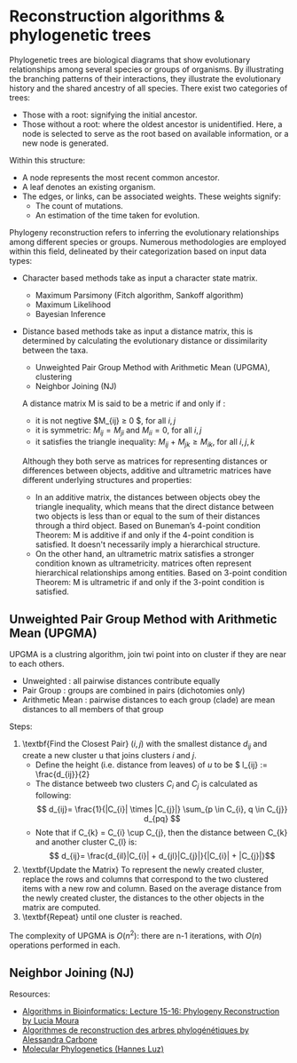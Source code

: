 # Reconstruction algorithms & phylogenetic trees
 
Phylogenetic trees are biological diagrams that show evolutionary relationships among several species or groups of organisms. By illustrating the branching patterns of their interactions, they illustrate the evolutionary history and the shared ancestry of all species. There exist two categories of trees:
- Those with a root: signifying the initial ancestor.
- Those without a root: where the oldest ancestor is unidentified. Here, a node is selected to serve as the root based on available information, or a new node is generated.
  
Within this structure:
- A node represents the most recent common ancestor.
- A leaf denotes an existing organism.
- The edges, or links, can be associated weights. These weights signify:
  - The count of mutations.
  - An estimation of the time taken for evolution.


Phylogeny reconstruction refers to inferring the evolutionary relationships among different species or groups. Numerous methodologies are employed within this field, delineated by their categorization based on input data types:
* Character based methods take as input a character state matrix.
  * Maximum Parsimony (Fitch algorithm, Sankoff algorithm)
  * Maximum Likelihood
  * Bayesian Inference
* Distance based methods take as input a distance matrix, this is determined by calculating the evolutionary distance or dissimilarity between the taxa.
  * Unweighted Pair Group Method with Arithmetic Mean (UPGMA), clustering
  * Neighbor Joining (NJ)

  A distance matrix M is said to be a metric if and only if :
  * it is not negtive  $M_{ij} ≥ 0 $, for all  $i, j$
  * it is symmetric: $M_{ij} = M_{ji}$ and $M_{ii} = 0$, for all $i, j$
  * it satisfies the triangle inequality: $M_{ij}$ + $M_{jk} ≥ M_{ik}$, for all $i, j, k$

  Although they both serve as matrices for representing distances or differences between objects, additive and ultrametric matrices have different underlying structures and properties:
  * In an additive matrix, the distances between objects obey the triangle inequality, which means that the direct distance between two objects is less than or equal to the sum of their distances through a third object. Based on Buneman’s 4-point condition Theorem:  M is additive if and only if the 4-point condition is satisfied. It doesn't necessarily imply a hierarchical structure.
  * On the other hand, an ultrametric matrix satisfies a stronger condition known as ultrametricity. matrices often represent hierarchical relationships among entities. Based on 3-point condition Theorem: M is ultrametric if and only if the 3-point condition is satisfied.
 
 
## Unweighted Pair Group Method with Arithmetic Mean (UPGMA)
UPGMA is a clustring algorithm, join twi point into on cluster if they are near to each others.
* Unweighted : all pairwise distances contribute equally
* Pair Group : groups are combined in pairs (dichotomies only)
* Arithmetic Mean : pairwise distances to each group (clade) are mean distances to all members of that group

Steps: 
1. \textbf{Find the Closest Pair} $(i,j)$ with the smallest distance $d_{ij}$ and create a new cluster u that joins clusters $i$ and $j$.
   *  Define the height (i.e. distance from leaves) of $u$ to be $ l_{ij} := \frac{d_{ij}}{2}
   * The distance betweeb two clusters $C_{i}$ and $C_{j}$ is calculated as following:
   $$ d_{ij}= \frac{1}{|C_{i}| \times |C_{j}|} \sum_{p \in C_{i}, q \in C_{j}} d_{pq} $$
   * Note that if C_{k} = C_{i} \cup C_{j}, then the distance between C_{k} and another cluster C_{l} is:
   $$ d_{ij}= \frac{d_{il}|C_{i}| + d_{jl}|C_{j}|}{|C_{i}| + |C_{j}|}$$
3. \textbf{Update the Matrix} To represent the newly created cluster, replace the rows and columns that correspond to the two clustered items with a new row and column. Based on the average distance from the newly created cluster, the distances to the other objects in the matrix are computed.
4. \textbf{Repeat} until one cluster is reached.

The complexity of UPGMA is $O(n^{2})$: there are n-1 iterations, with $O(n)$ operations performed in each.

## Neighbor Joining (NJ)





Resources: 
* [Algorithms in Bioinformatics: Lecture 15-16: Phylogeny Reconstruction by Lucia Moura](https://www.site.uottawa.ca/~lucia/courses/5126-11/lecturenotes/16-17PhylogenyReconstruction.pdf)
* [Algorithmes de reconstruction des arbres phylogénétiques by Alessandra Carbone](https://www.ihes.fr/~carbone/L4_AAGB_Arbres_Phylogenetiques.pdf)
* [Molecular Phylogenetics (Hannes Luz)](https://www.molgen.mpg.de/3373145/evolution.pdf)

